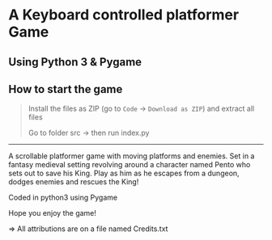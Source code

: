 # A Keyboard controlled platformer Game
## Using Python 3 & Pygame

## How to start the game
> Install the files as ZIP (go to `Code` -> `Download as ZIP`) and extract all files
> 
> Go to folder src -> then run index.py


-------------

A scrollable platformer game with moving platforms and enemies.
Set in a fantasy medieval setting revolving around a character named 
Pento who sets out to save his King. Play as him as he escapes from 
a dungeon, dodges enemies and rescues the King!

Coded in python3 using Pygame

Hope you enjoy the game!

=> All attributions are on a file named Credits.txt
